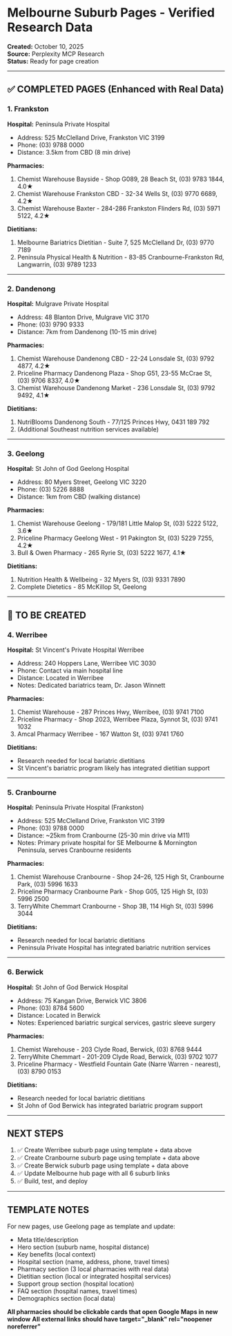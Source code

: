 # Melbourne Suburb Pages - Verified Research Data
**Created:** October 10, 2025  
**Source:** Perplexity MCP Research  
**Status:** Ready for page creation

---

## ✅ COMPLETED PAGES (Enhanced with Real Data)

### 1. Frankston
**Hospital:** Peninsula Private Hospital  
- Address: 525 McClelland Drive, Frankston VIC 3199  
- Phone: (03) 9788 0000  
- Distance: 3.5km from CBD (8 min drive)

**Pharmacies:**
1. Chemist Warehouse Bayside - Shop G089, 28 Beach St, (03) 9783 1844, 4.0★
2. Chemist Warehouse Frankston CBD - 32-34 Wells St, (03) 9770 6689, 4.2★
3. Chemist Warehouse Baxter - 284-286 Frankston Flinders Rd, (03) 5971 5122, 4.2★

**Dietitians:**
1. Melbourne Bariatrics Dietitian - Suite 7, 525 McClelland Dr, (03) 9770 7189
2. Peninsula Physical Health & Nutrition - 83-85 Cranbourne-Frankston Rd, Langwarrin, (03) 9789 1233

---

### 2. Dandenong
**Hospital:** Mulgrave Private Hospital  
- Address: 48 Blanton Drive, Mulgrave VIC 3170  
- Phone: (03) 9790 9333  
- Distance: 7km from Dandenong (10-15 min drive)

**Pharmacies:**
1. Chemist Warehouse Dandenong CBD - 22-24 Lonsdale St, (03) 9792 4877, 4.2★
2. Priceline Pharmacy Dandenong Plaza - Shop G51, 23-55 McCrae St, (03) 9706 8337, 4.0★
3. Chemist Warehouse Dandenong Market - 236 Lonsdale St, (03) 9792 9492, 4.1★

**Dietitians:**
1. NutriBlooms Dandenong South - 77/125 Princes Hwy, 0431 189 792
2. (Additional Southeast nutrition services available)

---

### 3. Geelong
**Hospital:** St John of God Geelong Hospital  
- Address: 80 Myers Street, Geelong VIC 3220  
- Phone: (03) 5226 8888  
- Distance: 1km from CBD (walking distance)

**Pharmacies:**
1. Chemist Warehouse Geelong - 179/181 Little Malop St, (03) 5222 5122, 3.6★
2. Priceline Pharmacy Geelong West - 91 Pakington St, (03) 5229 7255, 4.2★
3. Bull & Owen Pharmacy - 265 Ryrie St, (03) 5222 1677, 4.1★

**Dietitians:**
1. Nutrition Health & Wellbeing - 32 Myers St, (03) 9331 7890
2. Complete Dietetics - 85 McKillop St, Geelong

---

## 🔄 TO BE CREATED

### 4. Werribee
**Hospital:** St Vincent's Private Hospital Werribee  
- Address: 240 Hoppers Lane, Werribee VIC 3030  
- Phone: Contact via main hospital line
- Distance: Located in Werribee
- Notes: Dedicated bariatrics team, Dr. Jason Winnett

**Pharmacies:**
1. Chemist Warehouse - 287 Princes Hwy, Werribee, (03) 9741 7100
2. Priceline Pharmacy - Shop 2023, Werribee Plaza, Synnot St, (03) 9741 1032
3. Amcal Pharmacy Werribee - 167 Watton St, (03) 9741 1760

**Dietitians:** 
- Research needed for local bariatric dietitians
- St Vincent's bariatric program likely has integrated dietitian support

---

### 5. Cranbourne
**Hospital:** Peninsula Private Hospital (Frankston)  
- Address: 525 McClelland Drive, Frankston VIC 3199  
- Phone: (03) 9788 0000  
- Distance: ~25km from Cranbourne (25-30 min drive via M11)
- Notes: Primary private hospital for SE Melbourne & Mornington Peninsula, serves Cranbourne residents

**Pharmacies:**
1. Chemist Warehouse Cranbourne - Shop 24–26, 125 High St, Cranbourne Park, (03) 5996 1633
2. Priceline Pharmacy Cranbourne Park - Shop G05, 125 High St, (03) 5996 2500
3. TerryWhite Chemmart Cranbourne - Shop 3B, 114 High St, (03) 5996 3044

**Dietitians:**
- Research needed for local bariatric dietitians
- Peninsula Private Hospital has integrated bariatric nutrition services

---

### 6. Berwick
**Hospital:** St John of God Berwick Hospital  
- Address: 75 Kangan Drive, Berwick VIC 3806  
- Phone: (03) 8784 5600  
- Distance: Located in Berwick
- Notes: Experienced bariatric surgical services, gastric sleeve surgery

**Pharmacies:**
1. Chemist Warehouse - 203 Clyde Road, Berwick, (03) 8768 9444
2. TerryWhite Chemmart - 201-209 Clyde Road, Berwick, (03) 9702 1077
3. Priceline Pharmacy - Westfield Fountain Gate (Narre Warren - nearest), (03) 8790 0153

**Dietitians:**
- Research needed for local bariatric dietitians
- St John of God Berwick has integrated bariatric program support

---

## NEXT STEPS

1. ✅ Create Werribee suburb page using template + data above
2. ✅ Create Cranbourne suburb page using template + data above
3. ✅ Create Berwick suburb page using template + data above
4. ✅ Update Melbourne hub page with all 6 suburb links
5. ✅ Build, test, and deploy

---

## TEMPLATE NOTES

For new pages, use Geelong page as template and update:
- Meta title/description
- Hero section (suburb name, hospital distance)
- Key benefits (local context)
- Hospital section (name, address, phone, travel times)
- Pharmacy section (3 local pharmacies with real data)
- Dietitian section (local or integrated hospital services)
- Support group section (hospital location)
- FAQ section (hospital names, travel times)
- Demographics section (local data)

**All pharmacies should be clickable cards that open Google Maps in new window**
**All external links should have target="_blank" rel="noopener noreferrer"**

